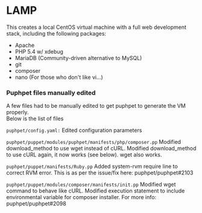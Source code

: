 # LAMP
This creates a local CentOS virtual machine with a full web development stack, including the following packages:

 - Apache
 - PHP 5.4 w/ xdebug
 - MariaDB (Community-driven alternative to MySQL)
 - git
 - composer
 - nano (For those who don't like vi...)

### Puphpet files manually edited
A few files had to be manually edited to get puphpet to generate the VM properly.  
Below is the list of files

`puphpet/config.yaml:`
Edited configuration parameters

`puphpet/puppet/modules/puphpet/manifests/php/composer.pp`
Modified download_method to use wget instead of cURL.
Modified download_method to use cURL again, it now works (see below). wget also works.

`puphpet/puppet/manifests/Ruby.pp`
Added system-rvm require line to correct RVM error.
This is as per the issue/fix here: puphpet/puphpet#2103

`puphpet/puppet/modules/composer/manifests/init.pp`
Modified wget command to behave like cURL.
Modified execution statement to include environmental variable for composer installer.
For more info: puphpet/puphpet#2098
